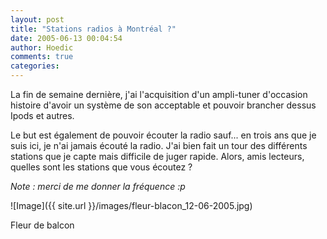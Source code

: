 ```yaml
---
layout: post
title: "Stations radios à Montréal ?"
date: 2005-06-13 00:04:54
author: Hoedic
comments: true
categories: 
---
```



La fin de semaine dernière, j'ai l'acquisition d'un ampli-tuner d'occasion histoire d'avoir un système de son acceptable et pouvoir brancher dessus Ipods et autres.

Le but est également de pouvoir écouter la radio sauf... en trois ans que je suis ici, je n'ai jamais écouté la radio. J'ai bien fait un tour des différents stations que je capte mais difficile de juger rapide. Alors, amis lecteurs, quelles sont les stations que vous écoutez ?

*Note : merci de me donner la fréquence :p*

![Image]({{ site.url }}/images/fleur-blacon_12-06-2005.jpg)
<div class="photoattrib">Fleur de balcon</div>

